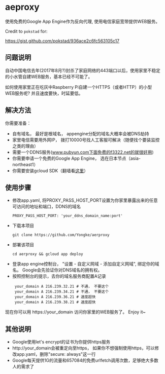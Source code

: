 # aeproxy

使用免费的Google App Engine作为反向代理, 使用电信家庭宽带提供WEB服务。

Credit to `pokstad` for:

https://gist.github.com/pokstad/936ace2c6fc563105c17

## 问题说明
自动中国电信去年(2017年8月?)封杀了家庭网络的443端口以后，使用家里不稳定的小水管自建WEB服务，基本已经不可能了。

如何使用家里正在吃灰中Raspberry Pi自建一个HTTPS（或者HTTP）的小型WEB服务呢? 并且速度要快，时延要低。

## 解决方法

你需要准备：
* 自有域名， 最好是根域名， appengine分配的域名大概率会被DNS劫持
* 家里电信需要用外网IP， 拨打10000号找人工客服可解决（随便找个要装监控之类的理由）
* 需要一个DDNS服务(www.pubyun.com下面免费的f3322.net的就很好用)
* 你需要申请一个免费的Google App Engine， 选在日本节点（asia-northeast1）
* 你需要安装gcloud SDK（翻墙看[这里](https://cloud.google.com/sdk/gcloud/)）

## 使用步骤

* 修改app.yaml, 将PROXY_PASS_HOST_PORT设置为你家里暴露出来的任意可访问的地址和端口，DDNS的域名
    ```
    PROXY_PASS_HOST_PORT: 'your_ddns_domain_name:port'
    ```
* 下载本项目
    ```
    git clone https://github.com/Yongke/aerproxy    
    ```
* 部署该项目
    ```
    cd aerproxy && gcloud app deploy
    ```
* 登录app engine控制台， "设置 - 自定义网域 - 添加自定义网域", 绑定你的域名。 Google会先验证你对DNS域名的拥有权。
* 按照控制台的提示，去你的域名服务商配置A记录
  ```
   your_domain A 216.239.32.21 # 不通， 不要这个
   your_domain A 216.239.34.21 # 不通， 不要这个
   your_domain A 216.239.36.21 # 速度超快
   your_domain A 216.239.38.21 # 速度超快
  ```
  
现在你可以用 https://your_domain 访问你家里的WEB服务了。
Enjoy it~

## 其他说明
* Google使用let's encrypt的证书为你提供https服务
* http://your_domain会被重定向至https， 如果你不想强制使用https，可以修改app.yaml，删除"secure: always"这一行
* Google每天提供1G的流量和657084的免费urlfetch调用次数，足够绝大多数人的需求了
